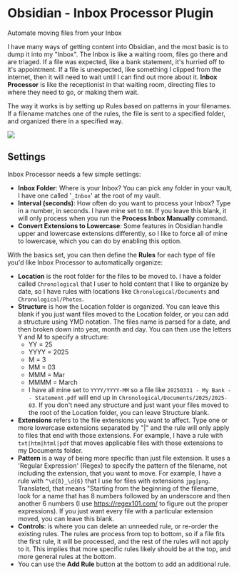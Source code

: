 # Obsidian - Inbox Processor Plugin

Automate moving files from your Inbox

I have many ways of getting content into Obsidian, and the most basic is to dump it into my "Inbox". The Inbox is like a waiting room, files go there and are triaged.  If a file was expected, like a bank statement, it's hurried off to it's appointment. If a file is unexpected, like something I clipped from the internet, then it will need to wait until I can find out more about it.  **Inbox Processor** is like the receptionist in that waiting room, directing files to where they need to go, or making them wait.

The way it works is by setting up Rules based on patterns in your filenames. If a filename matches one of the rules, the file is sent to a specified folder, and organized there in a specified way.

<a href="https://www.buymeacoffee.com/n7Rd8LVmR9"><img src="https://img.buymeacoffee.com/button-api/?text=Buy me a coffee&emoji=&slug=n7Rd8LVmR9&button_colour=6a8695&font_colour=ffffff&font_family=Poppins&outline_colour=000000&coffee_colour=FFDD00"></a>

## Settings

Inbox Processor needs a few simple settings:
- **Inbox Folder**:  Where is your Inbox? You can pick any folder in your vault, I have one called '`_Inbox`' at the root of my vault.
- **Interval (seconds)**:  How often do you want to process your Inbox?  Type in a number, in seconds. I have mine set to `60`. If you leave this blank, it will only process when you run the **Process Inbox Manually** command.
- **Convert Extensions to Lowercase**:  Some features in Obsidian handle upper and lowercase extensions differently, so I like to force all of mine to lowercase, which you can do by enabling this option.

With the basics set, you can then define the **Rules** for each type of file you'd like Inbox Processor to automatically organize:
- **Location** is the root folder for the files to be moved to. I have a folder called `Chronological` that I user to hold content that I like to organize by date, so I have rules with locations like `Chronological/Documents` and `Chronological/Photos`.
- **Structure** is how the Location folder is organized.  You can leave this blank if you just want files moved to the Location folder, or you can add a structure using YMD notation.  The files name is parsed for a date, and then broken down into year, month and day.  You can then use the letters Y and M to specify a structure:
	- YY = 25
	- YYYY = 2025
	- M = 3
	- MM = 03
	- MMM = Mar
	- MMMM = March
	- I have all mine set to `YYYY/YYYY-MM` so a file like `20250331 - My Bank -- Statement.pdf` will end up in `Chronological/Documents/2025/2025-03`.  If you don't need any structure and just want your files moved to the root of the Location folder, you can leave Structure blank.
- **Extensions** refers to the file extensions you want to affect. Type one or more lowercase extensions separated by "|" and the rule will only apply to files that end with those extensions.  For example, I have a rule with `txt|htm|html|pdf` that moves applicable files with those extensions to my Documents folder.
- **Pattern** is a way of being more specific than just file extension. It uses a 'Regular Expression' (Regex) to specify the pattern of the filename, not including the extension, that you want to move. For example, I have a rule with `^\d{8}_\d{6}` that I use for files with extensions `jpg|png`.  Translated, that means "Starting from the beginning of the filename, look for a name that has 8 numbers followed by an underscore and then another 6 numbers (I use https://regex101.com/ to figure out the proper expressions).  If you just want every file with a particular extension moved, you can leave this blank.
- **Controls**: is where you can delete an unneeded rule, or re-order the existing rules.  The rules are process from top to bottom, so if a file fits the first rule, it will be processed, and the rest of the rules will not apply to it.  This implies that more specific rules likely should be at the top, and more general rules at the bottom.
- You can use the **Add Rule** button at the bottom to add an additional rule.
